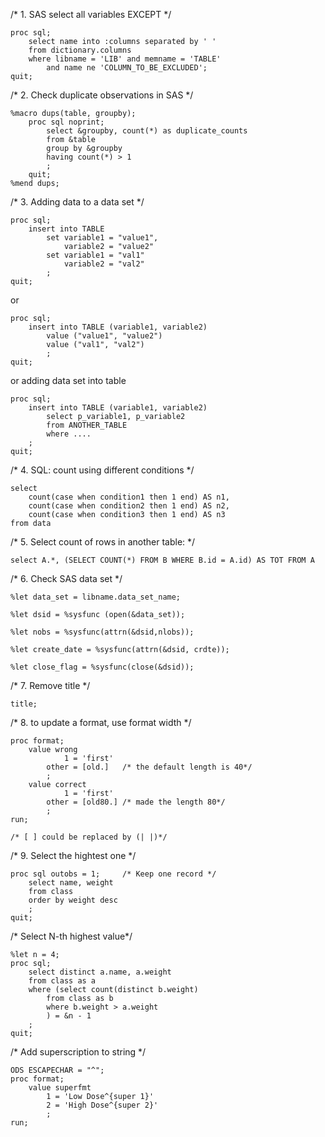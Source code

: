
/* 1. SAS select all variables EXCEPT */
    
    proc sql;
        select name into :columns separated by ' ' 
        from dictionary.columns
        where libname = 'LIB' and memname = 'TABLE' 
            and name ne 'COLUMN_TO_BE_EXCLUDED';
    quit;

/* 2. Check duplicate observations in SAS */

    %macro dups(table, groupby);
        proc sql noprint;
            select &groupby, count(*) as duplicate_counts
            from &table
            group by &groupby
            having count(*) > 1
            ;
        quit;
    %mend dups;

/* 3. Adding data to a data set */

    proc sql;
        insert into TABLE
            set variable1 = "value1",
                variable2 = "value2"
            set variable1 = "val1"
                variable2 = "val2"
            ;
    quit;

or
 
    proc sql;
        insert into TABLE (variable1, variable2)
            value ("value1", "value2")
            value ("val1", "val2")
            ;
    quit;

or adding data set into table

    proc sql;
        insert into TABLE (variable1, variable2)
            select p_variable1, p_variable2
            from ANOTHER_TABLE
            where ....
        ;
    quit;

/* 4. SQL: count using different conditions */

    select
        count(case when condition1 then 1 end) AS n1,
        count(case when condition2 then 1 end) AS n2,
        count(case when condition3 then 1 end) AS n3
    from data

/* 5. Select count of rows in another table: */
    
    select A.*, (SELECT COUNT(*) FROM B WHERE B.id = A.id) AS TOT FROM A

/* 6. Check SAS data set */

    %let data_set = libname.data_set_name;

    %let dsid = %sysfunc (open(&data_set));

    %let nobs = %sysfunc(attrn(&dsid,nlobs));

    %let create_date = %sysfunc(attrn(&dsid, crdte));

    %let close_flag = %sysfunc(close(&dsid));

/* 7. Remove title */
    
    title;

/* 8. to update a format, use format width */
    
    proc format;
        value wrong
                1 = 'first'
            other = [old.]   /* the default length is 40*/
            ;
        value correct
                1 = 'first'
            other = [old80.] /* made the length 80*/
            ;
    run;
    
    /* [ ] could be replaced by (| |)*/

/* 9. Select the hightest one */
    
    proc sql outobs = 1;     /* Keep one record */
        select name, weight
        from class
        order by weight desc
        ;
    quit;

/* Select N-th highest value*/

    %let n = 4;
    proc sql;
        select distinct a.name, a.weight
        from class as a
        where (select count(distinct b.weight)
            from class as b
            where b.weight > a.weight
            ) = &n - 1
        ;
    quit;
    
/* Add superscription to string */

    ODS ESCAPECHAR = "^";
    proc format;
        value superfmt 
            1 = 'Low Dose^{super 1}'
            2 = 'High Dose^{super 2}'
            ;
    run;
